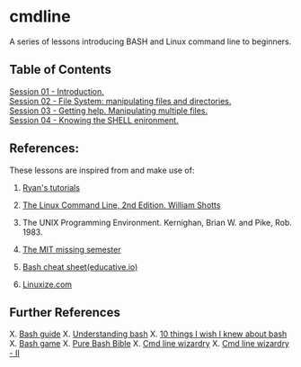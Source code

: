 # cmdline
A series of lessons introducing BASH and Linux command line to beginners.  

## Table of Contents
[Session 01 - Introduction.](s01_introduction.md)  
[Session 02 - File System: manipulating files and directories.](s02_filesystem01.md)  
[Session 03 - Getting help. Manipulating multiple files.](s03_man_globbing.md)  
[Session 04 - Knowing the SHELL enironment.](s04_shell_environment.md)  

## References:
These lessons are inspired from and make use of:  

1. [Ryan's tutorials](https://ryanstutorials.net/linuxtutorial/)  
2. [The Linux Command Line, 2nd Edition. William Shotts](https://www.amazon.com/Linux-Command-Line-2nd-Introduction/dp/1593279523?)

2. The UNIX Programming Environment. Kernighan, Brian W. and Pike, Rob. 1983.  
3. [The MIT missing semester](https://missing.csail.mit.edu/)  
4. [Bash cheat sheet(educative.io)](https://www.educative.io/blog/bash-shell-command-cheat-sheet)
4. [Linuxize.com](https://linuxize.com/tags/terminal/)


## Further References
X. [Bash guide](https://mywiki.wooledge.org/BashGuide)
X. [Understanding bash](https://www.linuxjournal.com/content/understanding-bash-elements-programming)
X. [10 things I wish I knew about bash](https://zwischenzugs.com/2018/01/06/ten-things-i-wish-id-known-about-bash/)
X. [Bash game](https://gitlab.com/slackermedia/bashcrawl)
X. [Pure Bash Bible](https://github.com/dylanaraps/pure-bash-bible)
X. [Cmd line wizardry](https://arstechnica.com/gadgets/2021/08/linux-bsd-command-line-101-using-awk-sed-and-grep-in-the-terminal/)
X. [Cmd line wizardry - II](https://arstechnica.com/gadgets/2021/09/command-line-wizardry-part-two-variables-and-loops-in-bash/)
